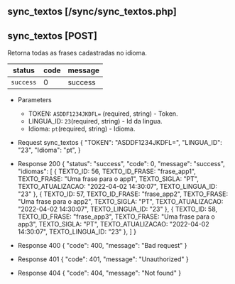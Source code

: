 ## sync_textos [/sync/sync_textos.php]

## sync_textos [POST]

Retorna todas as frases cadastradas no idioma.

status    | code | message
---       | ---  | ---
`success` |  0   | success

+ Parameters 
    + TOKEN: `ASDDF1234JKDFL=` (required, string) - Token.
    + LINGUA_ID: `23`(required, string) - Id da lingua.
    + Idioma: `pt`(required, string) - Idioma.

+ Request sync_textos
    {
        "TOKEN": "ASDDF1234JKDFL=",
        "LINGUA_ID": "23",
        "Idioma": "pt",
    }

+ Response 200
    {
        "status": "success",
        "code": 0,
        "message": "success",
        "idiomas": [
            {
                TEXTO_ID: 56,
                TEXTO_ID_FRASE: "frase_app1",
                TEXTO_FRASE: "Uma frase para o app1",
                TEXTO_SIGLA: "PT",
                TEXTO_ATUALIZACAO: "2022-04-02 14:30:07",
                TEXTO_LINGUA_ID: "23"
            },
            {
                TEXTO_ID: 57,
                TEXTO_ID_FRASE: "frase_app2",
                TEXTO_FRASE: "Uma frase para o app2",
                TEXTO_SIGLA: "PT",
                TEXTO_ATUALIZACAO: "2022-04-02 14:30:07",
                TEXTO_LINGUA_ID: "23"
            },
            {
                TEXTO_ID: 58,
                TEXTO_ID_FRASE: "frase_app3",
                TEXTO_FRASE: "Uma frase para o app3",
                TEXTO_SIGLA: "PT",
                TEXTO_ATUALIZACAO: "2022-04-02 14:30:07",
                TEXTO_LINGUA_ID: "23"
            },
        ]
    }

+ Response 400
    {
        "code": 400,
        "message": "Bad request"
    }

+ Response 401
    {
        "code": 401,
        "message": "Unauthorized"
    }

+ Response 404
    {
        "code": 404,
        "message": "Not found"
    }